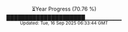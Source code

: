 <p align="center">
⏳Year Progress (70.76 %) <br>
█████████████████████▁▁▁▁▁▁▁▁▁ <br>
<sub>Updated: Tue, 16 Sep 2025 06:33:44 GMT</sub>
</p>

